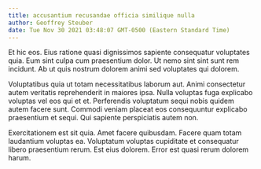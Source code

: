 ```yaml
---
title: accusantium recusandae officia similique nulla
author: Geoffrey Steuber
date: Tue Nov 30 2021 03:48:07 GMT-0500 (Eastern Standard Time)
---
```

Et hic eos. Eius ratione quasi dignissimos sapiente consequatur voluptates quia. Eum sint culpa cum praesentium dolor. Ut nemo sint sint sunt rem incidunt. Ab ut quis nostrum dolorem animi sed voluptates qui dolorem.

 Voluptatibus quia ut totam necessitatibus laborum aut. Animi consectetur autem veritatis reprehenderit in maiores ipsa. Nulla voluptas fuga explicabo voluptas vel eos qui et et. Perferendis voluptatum sequi nobis quidem autem facere sunt. Commodi veniam placeat eos consequuntur explicabo praesentium et sequi. Qui sapiente perspiciatis autem non.

 Exercitationem est sit quia. Amet facere quibusdam. Facere quam totam laudantium voluptas ea. Voluptatum voluptas cupiditate et consequatur libero praesentium rerum. Est eius dolorem. Error est quasi rerum dolorem harum.